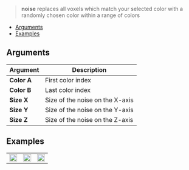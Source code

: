 > **noise** replaces all voxels which match your selected color with a randomly chosen color within a range of colors

<!-- TOC -->
- [Arguments](#arguments)
- [Examples](#examples)

## Arguments

Argument | Description
--------- | -----------
**Color A** | First color index
**Color B** | Last color index
**Size X** | Size of the noise on the X-axis
**Size Y** | Size of the noise on the Y-axis
**Size Z** | Size of the noise on the Z-axis

## Examples

<table>
    <tr>
        <td width="33%"><img width="100%" src="https://s3.amazonaws.com/misc.lachlanmcdonald.com/magicavoxel-shaders/caf97416-2a0d-4bde-a839-8f3f2d50e5a5/noise2.png" alt=""></td>
        <td width="33%"><img width="100%" src="https://s3.amazonaws.com/misc.lachlanmcdonald.com/magicavoxel-shaders/caf97416-2a0d-4bde-a839-8f3f2d50e5a5/noise3.png" alt=""></td>
        <td width="33%"><img width="100%" src="https://s3.amazonaws.com/misc.lachlanmcdonald.com/magicavoxel-shaders/caf97416-2a0d-4bde-a839-8f3f2d50e5a5/noise4.png" alt=""></td>
    </tr>
</table>
